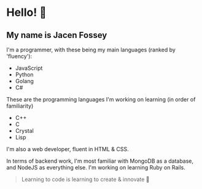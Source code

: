 # Hello! 👋
## My name is Jacen Fossey

I'm a programmer, with these being my main languages (ranked by 'fluency'):
+ JavaScript
+ Python
+ Golang
+ C#

These are the programming languages I'm working on learning (in order of familiarity)
+ C++
+ C
+ Crystal
+ Lisp

I'm also a web developer, fluent in HTML & CSS.

In terms of backend work, I'm most familiar with MongoDB as a database, and NodeJS as everything else. 
I'm working on learning Ruby on Rails.

> Learning to code is learning to create & innovate 🦾
